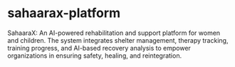 # sahaarax-platform
SahaaraX: An AI-powered rehabilitation and support platform for women and children. The system integrates shelter management, therapy tracking, training progress, and AI-based recovery analysis to empower organizations in ensuring safety, healing, and reintegration.
